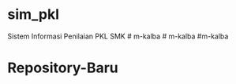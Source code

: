 # sim_pkl
Sistem Informasi Penilaian PKL SMK
#   m - k a l b a  
 # m-kalba
#m-kalba
# Repository-Baru
